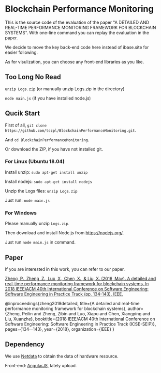 # Blockchain Performance Monitoring

This is the source code of the evaluation of the paper "A DETAILED AND REAL-TIME PERFORMANCE MONITORING FRAMEWORK FOR BLOCKCHAIN SYSTEMS".
With one-line command you can replay the evaluation in the paper.

We decide to move the key back-end code here instead of ibase.site for easier following. 

As for visulization, you can choose any front-end libraries as you like.


## Too Long No Read

`unzip Logs.zip` (or manually unzip Logs.zip in the directory)

`node main.js` (if you have installed node.js)


## Qucik Start

First of all, `git clone https://github.com/tczpl/BlockchainPerformanceMonitoring.git`.

And `cd BlockchainPerformanceMonitoring`.

Or download the ZIP, if you have not installed git.

### For Linux (Ubuntu 18.04)

Install unzip: `sudo apt-get install unzip`

Install nodejs: `sudo apt-get install nodejs`

Unzip the Logs files: `unzip Logs.zip`

Just run: `node main.js`

### For Windows
Please manually unzip `Logs.zip`.

Then download and install Node.js from <https://nodejs.org/>.

Just run `node main.js` in command.

## Paper
If you are interested in this work, you can refer to our paper.

[Zheng, P., Zheng, Z., Luo, X., Chen, X., & Liu, X. (2018, May). A detailed and real-time performance monitoring framework for blockchain systems. In 2018 IEEE/ACM 40th International Conference on Software Engineering: Software Engineering in Practice Track (pp. 134-143). IEEE.](http://xblock.pro/files/pl/a-detailed-and-real-time-performance-monitoring-framework-for-blockchain-systems.pdf)


@inproceedings{zheng2018detailed,
  title={A detailed and real-time performance monitoring framework for blockchain systems},
  author={Zheng, Peilin and Zheng, Zibin and Luo, Xiapu and Chen, Xiangping and Liu, Xuanzhe},
  booktitle={2018 IEEE/ACM 40th International Conference on Software Engineering: Software Engineering in Practice Track (ICSE-SEIP)},
  pages={134--143},
  year={2018},
  organization={IEEE}
}

## Dependency
We use [Netdata](https://github.com/netdata/netdata) to obtain the data of hardware resource.

Front-end: [AngularJS](https://angularjs.org/), lately upload.
